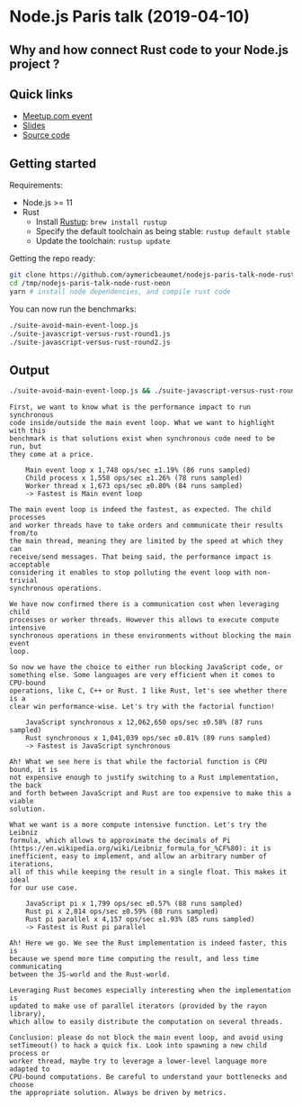 # Node.js Paris talk (2019-04-10)

## Why and how connect Rust code to your Node.js project ?

## Quick links

- [Meetup.com event](https://www.meetup.com/Nodejs-Paris/events/259760113/)
- [Slides](https://docs.google.com/presentation/d/19oJz0mV5bpiTzAQC5N2LsHub37Y_Ib5Tez2Mor9q0dM/edit?usp=sharing)
- [Source code](https://github.com/aymericbeaumet/talk-nodejs-paris-node-rust-neon)

## Getting started

Requirements:

- Node.js >= 11
- Rust
  - Install [Rustup](https://github.com/rust-lang/rustup.rs): `brew install rustup`
  - Specify the default toolchain as being stable: `rustup default stable`
  - Update the toolchain: `rustup update`

Getting the repo ready:

```bash
git clone https://github.com/aymericbeaumet/nodejs-paris-talk-node-rust-neon.git /tmp/nodejs-paris-talk-node-rust-neon
cd /tmp/nodejs-paris-talk-node-rust-neon
yarn # install node dependencies, and compile rust code
```

You can now run the benchmarks:

```bash
./suite-avoid-main-event-loop.js
./suite-javascript-versus-rust-round1.js
./suite-javascript-versus-rust-round2.js
```

## Output

```bash
./suite-avoid-main-event-loop.js && ./suite-javascript-versus-rust-round1.js && ./suite-javascript-versus-rust-round2.js
```

```
First, we want to know what is the performance impact to run synchronous
code inside/outside the main event loop. What we want to highlight with this
benchmark is that solutions exist when synchronous code need to be run, but
they come at a price.

    Main event loop x 1,748 ops/sec ±1.19% (86 runs sampled)
    Child process x 1,558 ops/sec ±1.26% (78 runs sampled)
    Worker thread x 1,673 ops/sec ±0.80% (84 runs sampled)
    -> Fastest is Main event loop

The main event loop is indeed the fastest, as expected. The child processes
and worker threads have to take orders and communicate their results from/to
the main thread, meaning they are limited by the speed at which they can
receive/send messages. That being said, the performance impact is acceptable
considering it enables to stop polluting the event loop with non-trivial
synchronous operations.

We have now confirmed there is a communication cost when leveraging child
processes or worker threads. However this allows to execute compute intensive
synchronous operations in these environments without blocking the main event
loop.

So now we have the choice to either run blocking JavaScript code, or
something else. Some languages are very efficient when it comes to CPU-bound
operations, like C, C++ or Rust. I like Rust, let's see whether there is a
clear win performance-wise. Let's try with the factorial function!

    JavaScript synchronous x 12,062,650 ops/sec ±0.58% (87 runs sampled)
    Rust synchronous x 1,041,039 ops/sec ±0.81% (89 runs sampled)
    -> Fastest is JavaScript synchronous

Ah! What we see here is that while the factorial function is CPU bound, it is
not expensive enough to justify switching to a Rust implementation, the back
and forth between JavaScript and Rust are too expensive to make this a viable
solution.

What we want is a more compute intensive function. Let's try the Leibniz
formula, which allows to approximate the decimals of Pi
(https://en.wikipedia.org/wiki/Leibniz_formula_for_%CF%80): it is
inefficient, easy to implement, and allow an arbitrary number of iterations,
all of this while keeping the result in a single float. This makes it ideal
for our use case.

    JavaScript pi x 1,799 ops/sec ±0.57% (88 runs sampled)
    Rust pi x 2,814 ops/sec ±0.59% (88 runs sampled)
    Rust pi parallel x 4,157 ops/sec ±1.93% (85 runs sampled)
    -> Fastest is Rust pi parallel

Ah! Here we go. We see the Rust implementation is indeed faster, this is
because we spend more time computing the result, and less time communicating
between the JS-world and the Rust-world.

Leveraging Rust becomes especially interesting when the implementation is
updated to make use of parallel iterators (provided by the rayon library),
which allow to easily distribute the computation on several threads.

Conclusion: please do not block the main event loop, and avoid using
setTimeout() to hack a quick fix. Look into spawning a new child process or
worker thread, maybe try to leverage a lower-level language more adapted to
CPU-bound computations. Be careful to understand your bottlenecks and choose
the appropriate solution. Always be driven by metrics.
```
